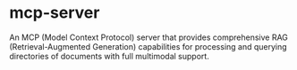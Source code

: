 # mcp-server
An MCP (Model Context Protocol) server that provides comprehensive RAG (Retrieval-Augmented Generation) capabilities for processing and querying directories of documents with full multimodal support.
